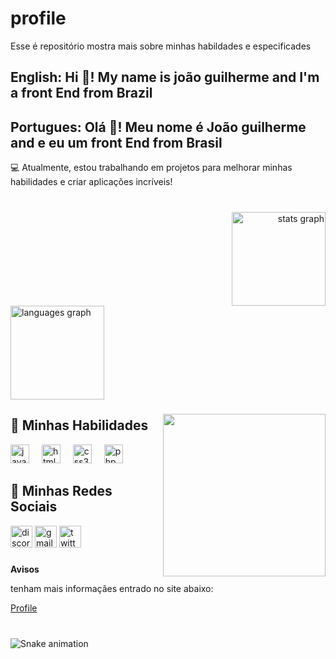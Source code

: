 # profile
Esse é repositório mostra mais sobre minhas habildades e especificades
<h2 align="left">English: Hi 👋! My name is joão guilherme and I'm a front End from Brazil</h2>
<h2 align="left">Portugues: Olá 👋! Meu nome é João guilherme and e eu um front End from Brasil</h2>

💻 Atualmente, estou trabalhando em projetos para melhorar minhas habilidades e criar aplicações incríveis!  

###

<br clear="both">

<div align="right">
  <img src="https://github-readme-stats.vercel.app/api?username=guilhermesantosi&hide_title=false&hide_rank=false&show_icons=true&include_all_commits=true&count_private=true&disable_animations=false&theme=dracula&locale=en&hide_border=false" height="150" alt="stats graph" />
</div>
<div align="left">
  <img src="https://github-readme-stats.vercel.app/api/top-langs?username=guilhermesantosi&locale=pt-br&hide_title=false&layout=compact&card_width=320&langs_count=5&theme=dracula&hide_border=false" height="150" alt="languages graph"  />
</div>

###

<img align="right" height="260" src="https://media0.giphy.com/media/v1.Y2lkPTc5MGI3NjExZGlia3hoeDN0ZTdvYTAzdWpvdGtubjc0NWttN3R2ZjRsdDNlczlvaSZlcD12MV9pbnRlcm5hbF9naWZfYnlfaWQmY3Q9Zw/qgQUggAC3Pfv687qPC/giphy.gif"  />

## 🚀 **Minhas Habilidades**

<div align="left">
    
  <img src="https://cdn.jsdelivr.net/gh/devicons/devicon/icons/javascript/javascript-original.svg" height="30" alt="javascript logo"  />
  <img width="12" />
  <img src="https://cdn.jsdelivr.net/gh/devicons/devicon/icons/html5/html5-original.svg" height="30" alt="html5 logo"  />
  <img width="12" />
  <img src="https://cdn.jsdelivr.net/gh/devicons/devicon/icons/css3/css3-original.svg" height="30" alt="css3 logo"  />
  <img width="12" />
  <img src="https://cdn.jsdelivr.net/gh/devicons/devicon/icons/php/php-original.svg" height="30" alt="php logo"  />
</div>

 ## 📲 **Minhas Redes Sociais**

<div align="left">
  <img src="https://img.shields.io/static/v1?message=Discord&logo=discord&label=&color=7289DA&logoColor=white&labelColor=&style=for-the-badge" height="35" alt="discord logo"  />
  <img src="https://img.shields.io/static/v1?message=Gmail&logo=gmail&label=&color=D14836&logoColor=white&labelColor=&style=for-the-badge" height="35" alt="gmail logo"  />
  <img src="https://img.shields.io/static/v1?message=Twitter&logo=twitter&label=&color=1DA1F2&logoColor=white&labelColor=&style=for-the-badge" height="35" alt="twitter logo"  />
</div>

###

**Avisos**

tenham mais informaçães entrado no site abaixo:

<a href="https://guilhermesantosi.github.io/profile/" target="_blank">Profile</a>

###

<br clear="both">

<img src="https://raw.githubusercontent.com/guilhermesantosi/guilhermesantosi/output/snake.svg" alt="Snake animation" />



###
